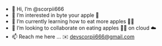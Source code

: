- 👋 Hi, I’m @scorpii666
- 👀 I’m interested in byte your apple 🍎
- 🌱 I’m currently learning how to eat more apples 🍎🍎
- 💞️ I’m looking to collaborate on eating apples 🍎🍎 on cloud ☁️
- 📫 Reach me here ... ✉️ devscorpii666@gmail.com
